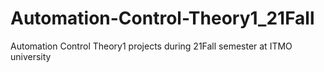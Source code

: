# Automation-Control-Theory1_21Fall
Automation Control Theory1 projects during 21Fall semester at ITMO university 
